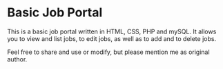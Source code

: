 # Basic Job Portal 

This is a basic job portal written in HTML, CSS, PHP and mySQL. 
It allows you to view and list jobs, to edit jobs, as well as to add and to delete jobs. 

Feel free to share and use or modify, but please mention me as original author. 

